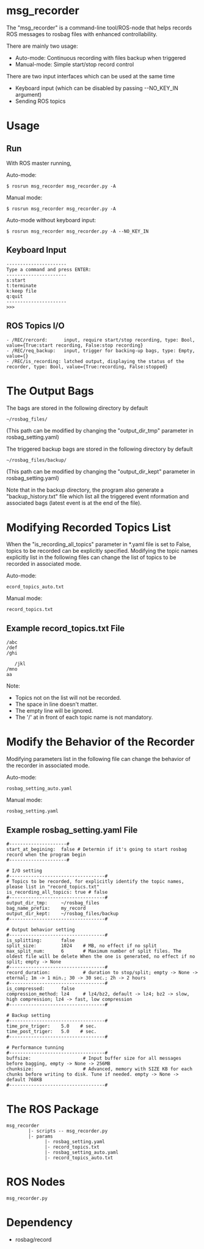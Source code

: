 # msg_recorder

The "msg_recorder" is a command-line tool/ROS-node that helps records ROS messages to rosbag files with enhanced controllability.

There are mainly two usage:
- Auto-mode: Continuous recording with files backup when triggered
- Manual-mode: Simple start/stop record control

There are two input interfaces which can be used at the same time
- Keyboard input (which can be disabled by passing --NO_KEY_IN argument)
- Sending ROS topics


# Usage
## Run
With ROS master running,

Auto-mode:
```
$ rosrun msg_recorder msg_recorder.py -A
```

Manual mode:
```
$ rosrun msg_recorder msg_recorder.py -A
```

Auto-mode without keyboard input:
```
$ rosrun msg_recorder msg_recorder.py -A --NO_KEY_IN
```

## Keyboard Input
```
----------------------
Type a command and press ENTER:
----------------------
s:start 
t:terminate 
k:keep file 
q:quit 
----------------------
>>> 
```

## ROS Topics I/O

```
- /REC/rercord:      input, require start/stop recording, type: Bool, value={True:start recording, False:stop recording}
- /REC/req_backup:   input, trigger for backing-up bags, type: Empty, value={}
- /REC/is_recording: latched output, displaying the status of the recorder, type: Bool, value={True:recording, False:stopped}
```

# The Output Bags

The bags are stored in the following directory by default
```
~/rosbag_files/
```
(This path can be modified by changing the "output_dir_tmp" parameter in rosbag_setting.yaml)

The triggered backup bags are stored in the following directory by default
```
~/rosbag_files/backup/
```
(This path can be modified by changing the "output_dir_kept" parameter in rosbag_setting.yaml)

Note that in the backup directory, the program also generate a "backup_history.txt" file which list all the triggered event nformation and associated bags (latest event is at the end of the file).


# Modifying Recorded Topics List

When the "is_recording_all_topics" parameter in \*.yaml file is set to False, topics to be recorded can be explicitly specified.
Modifying the topic names explicitly list in the following files can change the list of topics to be recorded in associated mode.

Auto-mode:
```
ecord_topics_auto.txt      
```

Manual mode:
```
record_topics.txt
```

## Example record_topics.txt File

```
/abc    
/def
/ghi   
   
   /jkl
/mno
aa

```
Note:
- Topics not on the list will not be recorded.
- The space in line doesn't matter.
- The empty line will be ignored.
- The '/' at in front of each topic name is not mandatory.


# Modify the Behavior of the Recorder

Modifying parameters list in the following file can change the behavior of the recorder in associated mode.

Auto-mode:
```
rosbag_setting_auto.yaml    
```

Manual mode:
```
rosbag_setting.yaml
```

## Example rosbag_setting.yaml File
```
#---------------------#
start_at_begining:  false # Determin if it's going to start rosbag record when the program begin
#---------------------#

# I/O setting
#-----------------------------------#
# Topics to be recorded, for explicitly identify the topic names, please list in "record_topics.txt"
is_recording_all_topics: true # false
#-----------------------------------#
output_dir_tmp:     ~/rosbag_files
bag_name_prefix:    my_record
output_dir_kept:    ~/rosbag_files/backup
#-----------------------------------#

# Output behavior setting
#-----------------------------------#
is_splitting:       false
split_size:         1024    # MB, no effect if no split
max_split_num:      6       # Maximum number of split files. The oldest file will be delete When the one is generated, no effect if no split; empty -> None
#-----------------------------------#
record_duration:            # duration to stop/split; empty -> None -> eternal; 1m -> 1 min.; 30 -> 30 sec.; 2h -> 2 hours
#-----------------------------------#
is_compressed:      false
compression_method: lz4     # lz4/bz2, default -> lz4; bz2 -> slow, high compression; lz4 -> fast, low compression
#-----------------------------------#

# Backup setting
#-----------------------------------#
time_pre_triger:    5.0    # sec.
time_post_triger:   5.0    # sec.
#-----------------------------------#

# Performance tunning
#-----------------------------------#
buffsize:                   # Input buffer size for all messages before bagging, empty -> None -> 256MB
chunksize:                  # Advanced, memory with SIZE KB for each chunks before writing to disk. Tune if needed. empty -> None -> default 768KB
#-----------------------------------#

```





# The ROS Package

```
msg_recorder
        |- scripts -- msg_recorder.py  
        |- params  
              |- rosbag_setting.yaml
              |- record_topics.txt
              |- rosbag_setting_auto.yaml        
              |- record_topics_auto.txt                    
```                   
                          
# ROS Nodes
```
msg_recorder.py 
```

# Dependency
- rosbag/record

